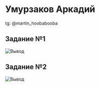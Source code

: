 # Умурзаков Аркадий
tg: @martin_hoobabooba
## Задание №1
![Вывод](https://github.com/umuruzak/JavaCroc2023/Задание1/Вывод.png)
## Задание №2
![Вывод]()
